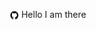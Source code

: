 <p><img align="center" width="15" height="15" src="/img/github-logo-new.png">   Hello I am there</p>
